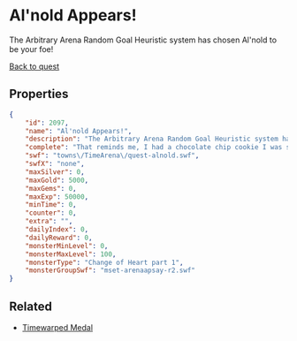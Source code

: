 # Al'nold Appears!

The Arbitrary Arena Random Goal Heuristic system has chosen Al'nold to be your foe!

[Back to quest](../quests.md)

## Properties

```json
{
    "id": 2097,
    "name": "Al'nold Appears!",
    "description": "The Arbitrary Arena Random Goal Heuristic system has chosen Al'nold to be your foe!",
    "complete": "That reminds me, I had a chocolate chip cookie I was saving for later.",
    "swf": "towns\/TimeArena\/quest-alnold.swf",
    "swfX": "none",
    "maxSilver": 0,
    "maxGold": 5000,
    "maxGems": 0,
    "maxExp": 50000,
    "minTime": 0,
    "counter": 0,
    "extra": "",
    "dailyIndex": 0,
    "dailyReward": 0,
    "monsterMinLevel": 0,
    "monsterMaxLevel": 100,
    "monsterType": "Change of Heart part 1",
    "monsterGroupSwf": "mset-arenaapsay-r2.swf"
}
```

## Related

- [Timewarped Medal](../items/18514-timewarped-medal.md)

